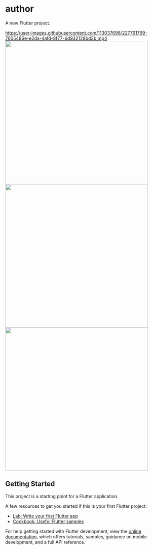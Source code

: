 # author

A new Flutter project.


https://user-images.githubusercontent.com/113037698/227761769-7605486e-e2da-4afd-8f77-6d932128bd3b.mp4
<img src="https://user-images.githubusercontent.com/113037698/227761678-d7bb57c0-7ccc-4d90-8a3e-7ca886f759c5.jpg" style="height:450px">
<img src="https://user-images.githubusercontent.com/113037698/227761679-4f909660-94c3-454e-8ec2-dca712713817" style="height:450px">
<img src="https://user-images.githubusercontent.com/113037698/227761680-b73f0326-2b35-4aef-85f5-a23d93f11e58" style="height:450px">


## Getting Started

This project is a starting point for a Flutter application.

A few resources to get you started if this is your first Flutter project:

- [Lab: Write your first Flutter app](https://docs.flutter.dev/get-started/codelab)
- [Cookbook: Useful Flutter samples](https://docs.flutter.dev/cookbook)

For help getting started with Flutter development, view the
[online documentation](https://docs.flutter.dev/), which offers tutorials,
samples, guidance on mobile development, and a full API reference.

